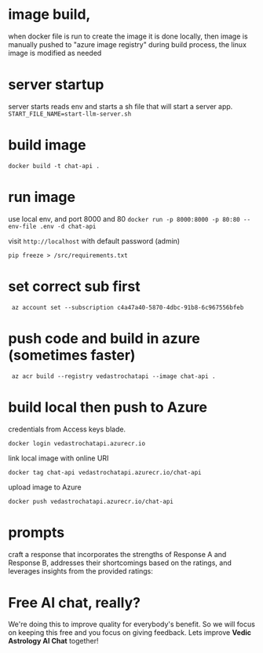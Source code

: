 # image build,
when docker file is run to create the image
it is done locally, then image is manually pushed to "azure image registry"
during build process, the linux image is modified as needed

# server startup
server starts reads env and starts a sh file that will start a server app.
```START_FILE_NAME=start-llm-server.sh```

# build image
```docker build -t chat-api .```

# run image
use local env, and port 8000 and 80
```docker run -p 8000:8000 -p 80:80 --env-file .env -d chat-api```

visit ```http://localhost``` with default password (admin) 


`pip freeze > /src/requirements.txt`

# set correct sub first
` az account set --subscription c4a47a40-5870-4dbc-91b8-6c967556bfeb`

# push code and build in azure (sometimes faster)
` az acr build --registry vedastrochatapi --image chat-api .`

# build local then push to Azure

 credentials from Access keys blade.

`docker login vedastrochatapi.azurecr.io`

link local image with online URI

`docker tag chat-api vedastrochatapi.azurecr.io/chat-api`

upload image to Azure

`docker push vedastrochatapi.azurecr.io/chat-api`

# prompts 
craft a response that incorporates the strengths of Response A and Response B, addresses their shortcomings based on the ratings, and leverages insights from the provided ratings:

# Free AI chat, really?
We're doing this to improve quality for everybody's benefit.
So we will focus on keeping this free and you focus on giving feedback.
Lets improve **Vedic Astrology AI Chat** together! 
